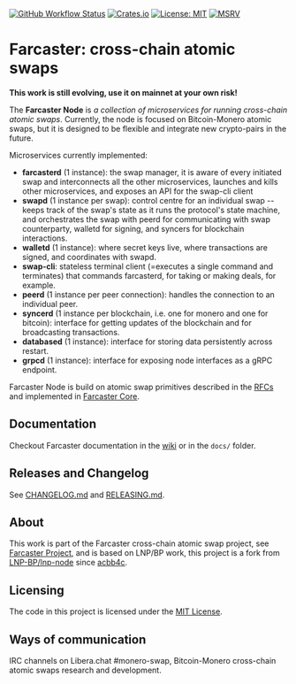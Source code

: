 [![GitHub Workflow Status](https://img.shields.io/github/workflow/status/farcaster-project/farcaster-node/Build%20binaries)](https://github.com/farcaster-project/farcaster-node/actions/workflows/binaries.yml)
[![Crates.io](https://img.shields.io/crates/v/farcaster_node.svg)](https://crates.io/crates/farcaster_node)
[![License: MIT](https://img.shields.io/badge/License-MIT-yellow.svg)](https://opensource.org/licenses/MIT)
[![MSRV](https://img.shields.io/badge/MSRV-1.59.0-blue)](https://blog.rust-lang.org/2022/02/24/Rust-1.59.0.html)

# Farcaster: cross-chain atomic swaps

**This work is still evolving, use it on mainnet at your own risk!**

The **Farcaster Node** is _a collection of microservices for running cross-chain atomic swaps_. Currently, the node is focused on Bitcoin-Monero atomic swaps, but it is designed to be flexible and integrate new crypto-pairs in the future.

Microservices currently implemented:

- **farcasterd** (1 instance): the swap manager, it is aware of every initiated swap and interconnects all the other microservices, launches and kills other microservices, and exposes an API for the swap-cli client
- **swapd** (1 instance per swap): control centre for an individual swap -- keeps track of the swap's state as it runs the protocol's state machine, and orchestrates the swap with peerd for communicating with swap counterparty, walletd for signing, and syncers for blockchain interactions.
- **walletd** (1 instance): where secret keys live, where transactions are signed, and coordinates with swapd.
- **swap-cli**: stateless terminal client (=executes a single command and terminates) that commands farcasterd, for taking or making deals, for example.
- **peerd** (1 instance per peer connection): handles the connection to an individual peer.
- **syncerd** (1 instance per blockchain, i.e. one for monero and one for bitcoin): interface for getting updates of the blockchain and for broadcasting transactions.
- **databased** (1 instance): interface for storing data persistently across restart.
- **grpcd** (1 instance): interface for exposing node interfaces as a gRPC endpoint.

Farcaster Node is build on atomic swap primitives described in the [RFCs](https://github.com/farcaster-project/RFCs) and implemented in [Farcaster Core](https://github.com/farcaster-project/farcaster-core).

## Documentation

Checkout Farcaster documentation in the [wiki](https://github.com/farcaster-project/farcaster-node/wiki) or in the `docs/` folder.

## Releases and Changelog

See [CHANGELOG.md](CHANGELOG.md) and [RELEASING.md](RELEASING.md).

## About

This work is part of the Farcaster cross-chain atomic swap project, see [Farcaster Project](https://github.com/farcaster-project), and is based on LNP/BP work, this project is a fork from [LNP-BP/lnp-node](https://github.com/LNP-BP/lnp-node) since [acbb4c](https://github.com/farcaster-project/farcaster-node/commit/acbb4c467695dc3d1c02b88be97e9a6e2d434435).

## Licensing

The code in this project is licensed under the [MIT License](LICENSE).

## Ways of communication

IRC channels on Libera.chat \#monero-swap, Bitcoin-Monero cross-chain atomic swaps research and development.
